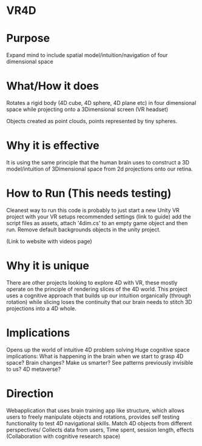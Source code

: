 # VR4D

# Purpose
Expand mind to include spatial model/intuition/navigation of four dimensional space

# What/How it does
Rotates a rigid body (4D cube, 4D sphere, 4D plane etc) in four dimensional space while projecting onto a 3Dimensional screen (VR headset)

Objects created as point clouds, points represented by tiny spheres.

# Why it is effective

It is using the same principle that the human brain uses to construct a 3D model/intuition of 3Dimensional space from 2d projections onto our retina.


# How to Run (This needs testing)
Cleanest way to run this code is probably to just start a new Unity VR project with your VR setups recommended settings (link to guide)
add the script files as assets, attach '4dim.cs' to an empty game object and then run. Remove default backgrounds objects in the unity project.

(Link to website with videos page)


# Why it is unique

There are other projects looking to explore 4D with VR, these mostly operate on the principle of rendering slices of the 4D world.
This project uses a cognitive approach that builds up our intuition organically (through rotation) while slicing loses the continuity that our brain needs to
stitch 3D projections into a 4D whole. 


# Implications

Opens up the world of intuitive 4D problem solving
Huge cognitive space implications: 
  What is happening in the brain when we start to grasp 4D space?
  Brain changes?
  Make us smarter?
  See patterns previously invisible to us?
  4D metaverse?
  
 # Direction
 
 Webapplication that uses brain training app like structure, which allows users to freely manipulate objects and rotations, provides self testing
 functionality to test 4D navigational skills. Match 4D objects from different perspectives/
 Collects data from users, Time spent, session length, effects (Collaboration with cognitive research space)
  
